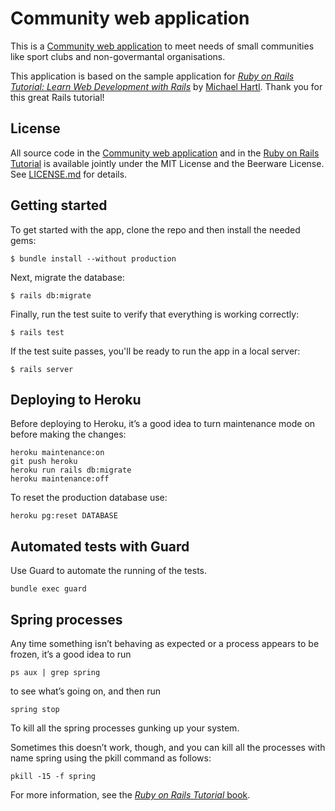 # Community web application

This is a [Community web application](https://rails-community-app.herokuapp.com/) to meet needs 
of small communities like sport clubs and non-govermantal organisations.

This application is based on the sample application for 
[*Ruby on Rails Tutorial:
Learn Web Development with Rails*](http://www.railstutorial.org/)
by [Michael Hartl](http://www.michaelhartl.com/). Thank you for this great Rails tutorial!

## License

All source code in the [Community web application](https://rails-community-app.herokuapp.com/)
and in the [Ruby on Rails Tutorial](http://railstutorial.org/)
is available jointly under the MIT License and the Beerware License. See
[LICENSE.md](LICENSE.md) for details.

## Getting started

To get started with the app, clone the repo and then install the needed gems:

```
$ bundle install --without production
```

Next, migrate the database:

```
$ rails db:migrate
```

Finally, run the test suite to verify that everything is working correctly:

```
$ rails test
```

If the test suite passes, you'll be ready to run the app in a local server:

```
$ rails server
```

## Deploying to Heroku

Before deploying to Heroku, it’s a good idea to turn maintenance mode on before making the changes:

```
heroku maintenance:on
git push heroku
heroku run rails db:migrate
heroku maintenance:off
```

To reset the production database use:

```
heroku pg:reset DATABASE
```

## Automated tests with Guard

Use Guard to automate the running of the tests.

```
bundle exec guard
```

## Spring processes

Any time something isn’t behaving as expected or a process appears to be frozen, 
it’s a good idea to run 

```
ps aux | grep spring
```
to see what’s going on, and then run 

```
spring stop
```
To kill all the spring processes gunking up your system.

Sometimes this doesn’t work, though, and you can kill all the processes with name spring 
using the pkill command as follows:

```
pkill -15 -f spring
```

For more information, see the
[*Ruby on Rails Tutorial* book](http://www.railstutorial.org/book).
